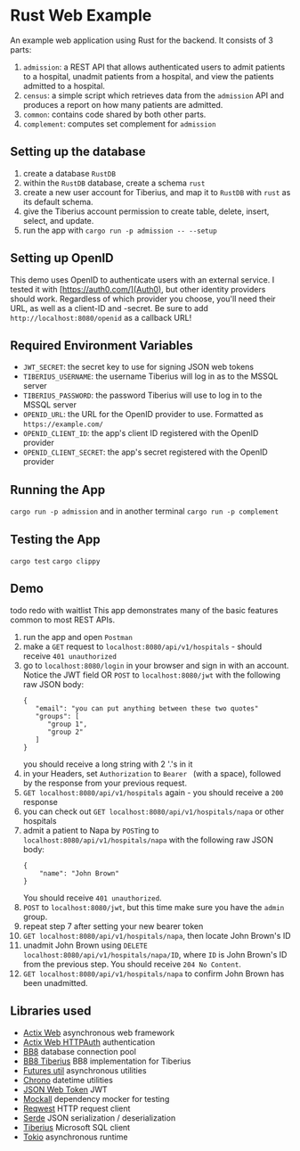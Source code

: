 # Rust Web Example
An example web application using Rust for the backend. It consists of 3 parts:
1. `admission`: a REST API that allows authenticated users to admit patients to
   a hospital, unadmit patients from a hospital, and view the patients admitted
   to a hospital.
2. `census`: a simple script which retrieves data from the `admission` API and
   produces a report on how many patients are admitted.
3. `common`: contains code shared by both other parts.
4. `complement`: computes set complement for `admission`

## Setting up the database
1. create a database `RustDB`
2. within the `RustDB` database, create a schema `rust`
3. create a new user account for Tiberius, and map it to `RustDB` with `rust` as
   its default schema.
4. give the Tiberius account permission to create table, delete, insert, select,
   and update.
5. run the app with `cargo run -p admission -- --setup`

## Setting up OpenID
This demo uses OpenID to authenticate users with an external service. I tested 
it with [https://auth0.com/](Auth0), but other identity providers should work.
Regardless of which provider you choose, you'll need their URL, as well as a
client-ID and -secret. Be sure to add `http://localhost:8080/openid` as a 
callback URL!

## Required Environment Variables
- `JWT_SECRET`: the secret key to use for signing JSON web tokens
- `TIBERIUS_USERNAME`: the username Tiberius will log in as to the MSSQL server
- `TIBERIUS_PASSWORD`: the password Tiberius will use to log in to the MSSQL server
- `OPENID_URL`: the URL for the OpenID provider to use. Formatted as `https://example.com/`
- `OPENID_CLIENT_ID`: the app's client ID registered with the OpenID provider
- `OPENID_CLIENT_SECRET`: the app's secret registered with the OpenID provider

## Running the App
`cargo run -p admission`
and in another terminal
`cargo run -p complement`

## Testing the App
`cargo test`
`cargo clippy`

## Demo
todo redo with waitlist
This app demonstrates many of the basic features common to most REST APIs.
1. run the app and open `Postman`
2. make a `GET` request to `localhost:8080/api/v1/hospitals` - should receive `401 unauthorized`
3. go to `localhost:8080/login` in your browser and sign in with an account. Notice the JWT field
   OR
   `POST` to `localhost:8080/jwt` with the following raw JSON body:
   ```
   {
      "email": "you can put anything between these two quotes"
      "groups": [
         "group 1",
         "group 2"
      ]
   }
   ```
   you should receive a long string with 2 '.'s in it
4. in your Headers, set `Authorization` to `Bearer ` (with a space), followed by
   the response from your previous request.
5. `GET localhost:8080/api/v1/hospitals` again - you should receive a `200` response
6. you can check out `GET localhost:8080/api/v1/hospitals/napa` or other hospitals
7. admit a patient to Napa by `POST`ing to `localhost:8080/api/v1/hospitals/napa`
   with the following raw JSON body:
   ```
   {
       "name": "John Brown"
   }
   ```
   You should receive `401 unauthorized`.
8. `POST` to `localhost:8080/jwt`, but this time make sure you have the `admin` group.
9. repeat step 7 after setting your new bearer token
10. `GET localhost:8080/api/v1/hospitals/napa`, then locate John Brown's ID
11. unadmit John Brown using `DELETE localhost:8080/api/v1/hospitals/napa/ID`,
   where `ID` is John Brown's ID from the previous step. You should receive `204 No Content`.
12. `GET localhost:8080/api/v1/hospitals/napa` to confirm John Brown has been
    unadmitted.

## Libraries used
- [Actix Web](https://actix.rs/) asynchronous web framework
- [Actix Web HTTPAuth](https://crates.io/crates/actix-web-httpauth) authentication
- [BB8](https://crates.io/crates/bb8) database connection pool
- [BB8 Tiberius](https://crates.io/crates/bb8-tiberius) BB8 implementation for Tiberius
- [Futures util](https://crates.io/crates/futures-util) asynchronous utilities
- [Chrono](https://crates.io/crates/chrono) datetime utilities
- [JSON Web Token](https://crates.io/crates/jsonwebtoken) JWT
- [Mockall](https://crates.io/crates/mockall/0.9.1) dependency mocker for testing
- [Reqwest](https://crates.io/crates/reqwest) HTTP request client
- [Serde](https://serde.rs/) JSON serialization / deserialization
- [Tiberius](https://crates.io/crates/tiberius) Microsoft SQL client
- [Tokio](https://tokio.rs/) asynchronous runtime